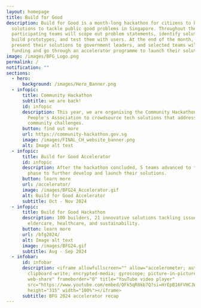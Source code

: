 ```yaml
---
layout: homepage
title: Build for Good
description: Build for Good is a month-long hackathon for citizens to build
  solutions to tackle public good problems in Singapore. Throughout the month,
  participating teams will scope out problem statements, identify solutions,
  build prototypes, and test them with users. At the end of the month, they will
  present their solutions to government leaders, and selected teams will receive
  funding and go through an accelerator programme to launch their solutions.
image: /images/BFG_Logo.png
permalink: /
notification: ""
sections:
  - hero:
      background: /images/Hero_Banner.png
  - infopic:
      title: Community Hackathon
      subtitle: we are back!
      id: infopic
      description: This year, we are organising the Community Hackathon with the
        People's Association to crowdsource tech solutions that address
        community challenges.
      button: find out more
      url: https://community-hackathon.gov.sg
      image: /images/FINAL_CH_website_banner.png
      alt: Image alt text
  - infopic:
      title: Build for Good Accelerator
      id: infopic
      description: After the hackathon concluded, 5 teams advanced to the accelerator
        phase to further develop and launch their solutions.
      button: learn more
      url: /accelerator/
      image: /images/BFG24_Accelerator.gif
      alt: Build for Good Accelerator
      subtitle: Oct - Nov 2024
  - infopic:
      title: Build for Good Hackathon
      description: 100 builders, 21 innovative solutions tackling issues such as
        eldercare, healthcare, and sustainability.
      button: learn more
      url: /bfg2024/
      alt: Image alt text
      image: /images/BFG24.gif
      subtitle: Aug - Sep 2024
  - infobar:
      id: infobar
      description: <iframe allowfullscreen="" allow="accelerometer; autoplay;
        clipboard-write; encrypted-media; gyroscope; picture-in-picture;
        web-share" frameborder="0" title="YouTube video player"
        src="https://www.youtube.com/embed/QFk5qR8kb7Q?si=HrEpB16FVHCJWebv"
        height="315" width="100%"></iframe>
      subtitle: BFG 2024 accelerator recap
---
```

